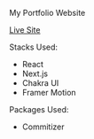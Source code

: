 My Portfolio Website

[Live Site](https://yokesh-portfolio.vercel.app/)

Stacks Used:
* React
* Next.js
* Chakra UI
* Framer Motion

Packages Used:
* Commitizer
